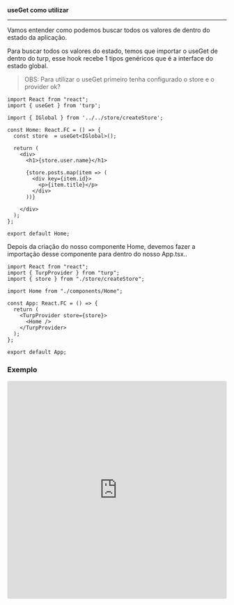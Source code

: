 
**useGet como utilizar**

------------

Vamos entender como podemos buscar todos os valores de dentro do estado da aplicação.

Para buscar todos os valores do estado, temos que importar o useGet de dentro do turp, esse hook recebe 1 tipos genéricos que é a interface do estado global.

>OBS: Para utilizar o useGet primeiro tenha configurado o store e o provider ok?

```tsx
import React from "react";
import { useGet } from 'turp';

import { IGlobal } from '../../store/createStore';

const Home: React.FC = () => {
  const store  = useGet<IGlobal>();

  return (
    <div>
      <h1>{store.user.name}</h1>

      {store.posts.map(item => (
        <div key={item.id}>
          <p>{item.title}</p>
        </div>
      ))}

    </div>
  );
};

export default Home;

```

Depois da criação do nosso componente Home, devemos fazer a importação desse componente para dentro do nosso App.tsx..

```tsx
import React from "react";
import { TurpProvider } from "turp";
import { store } from "./store/createStore";

import Home from "./components/Home";

const App: React.FC = () => {
  return (
    <TurpProvider store={store}>
      <Home />
    </TurpProvider>
  );
};

export default App;

```


### Exemplo

<iframe src="https://codesandbox.io/embed/useget-s9xcc?autoresize=1&fontsize=14&hidenavigation=1&module=%2Fsrc%2Fcomponents%2FHome%2Findex.tsx&theme=dark"
     style="width:100%; height:500px; border:0; border-radius: 4px; overflow:hidden;"
     title="useGet"
     allow="accelerometer; ambient-light-sensor; camera; encrypted-media; geolocation; gyroscope; hid; microphone; midi; payment; usb; vr; xr-spatial-tracking"
     sandbox="allow-forms allow-modals allow-popups allow-presentation allow-same-origin allow-scripts"
   ></iframe>
